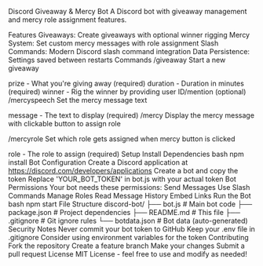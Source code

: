 Discord Giveaway & Mercy Bot
A Discord bot with giveaway management and mercy role assignment features.

Features
Giveaways: Create giveaways with optional winner rigging
Mercy System: Set custom mercy messages with role assignment
Slash Commands: Modern Discord slash command integration
Data Persistence: Settings saved between restarts
Commands
/giveaway
Start a new giveaway

prize - What you're giving away (required)
duration - Duration in minutes (required)
winner - Rig the winner by providing user ID/mention (optional)
/mercyspeech
Set the mercy message text

message - The text to display (required)
/mercy
Display the mercy message with clickable button to assign role

/mercyrole
Set which role gets assigned when mercy button is clicked

role - The role to assign (required)
Setup
Install Dependencies
bash
npm install
Bot Configuration
Create a Discord application at https://discord.com/developers/applications
Create a bot and copy the token
Replace 'YOUR_BOT_TOKEN' in bot.js with your actual token
Bot Permissions Your bot needs these permissions:
Send Messages
Use Slash Commands
Manage Roles
Read Message History
Embed Links
Run the Bot
bash
npm start
File Structure
discord-bot/
├── bot.js          # Main bot code
├── package.json    # Project dependencies
├── README.md       # This file
├── .gitignore      # Git ignore rules
└── botdata.json    # Bot data (auto-generated)
Security Notes
Never commit your bot token to GitHub
Keep your .env file in .gitignore
Consider using environment variables for the token
Contributing
Fork the repository
Create a feature branch
Make your changes
Submit a pull request
License
MIT License - feel free to use and modify as needed!

